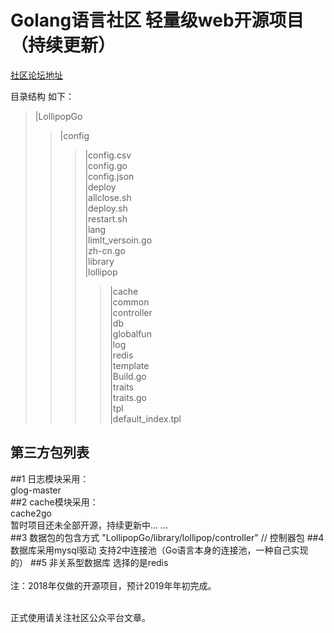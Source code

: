 Golang语言社区  轻量级web开源项目 （持续更新）<br>
============================================
[社区论坛地址](http://www.Golang.LTD "悬停显示") 

目录结构 如下：

>|LollipopGo  
>>|config
>>>|config.csv<br>
>>>|config.go<br>
>>>|config.json<br>
>>|deploy<br>
>>>|allclose.sh<br>
>>>|deploy.sh<br>
>>>|restart.sh<br>
>>|lang<br>
>>>|limlt_versoin.go<br>
>>>|zh-cn.go<br>
>>|library<br>
>>>|lollipop<br>
>>>>|cache<br>
>>>>|common<br>
>>>>|controller<br>
>>>>|db<br>
>>>>|globalfun<br>
>>>>|log<br>
>>>>|redis<br>
>>>>|template<br>
>>>>|Build.go<br>
>>>|traits<br>
>>>>|traits.go<br>
>>|tpl<br>
>>>|default_index.tpl<br>



第三方包列表<br>
--------------
##1 日志模块采用：<br>
glog-master<br>
##2 cache模块采用：<br>
cache2go<br>
暂时项目还未全部开源，持续更新中... ...<br>
##3 数据包的包含方式
"LollipopGo/library/lollipop/controller" // 控制器包
##4 数据库采用mysql驱动 支持2中连接池（Go语言本身的连接池，一种自己实现的）
##5 非关系型数据库 选择的是redis
<br>
<br>
注：2018年仅做的开源项目，预计2019年年初完成。<br>  

<br>  
正式使用请关注社区公众平台文章。<br>


